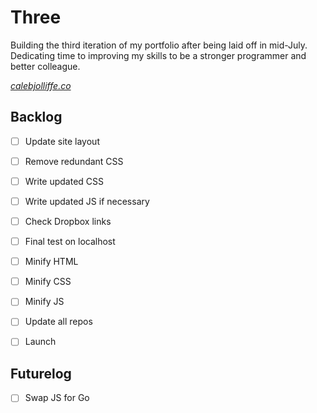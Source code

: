 # Three

Building the third iteration of my portfolio after being laid off in mid-July. Dedicating time to improving my skills to be a stronger programmer and better colleague.

*[calebjolliffe.co](https://calebjolliffe.co)*


## Backlog
- [ ] Update site layout
- [ ] Remove redundant CSS
- [ ] Write updated CSS
- [ ] Write updated JS if necessary
- [ ] Check Dropbox links
- [ ] Final test on localhost
- [ ] Minify HTML
- [ ] Minify CSS
- [ ] Minify JS
- [ ] Update all repos
- [ ] Launch


## Futurelog
- [ ] Swap JS for Go
